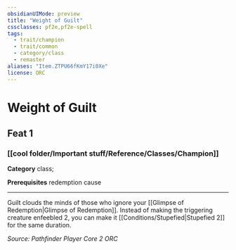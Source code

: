 ```yaml
---
obsidianUIMode: preview
title: "Weight of Guilt"
cssclasses: pf2e,pf2e-spell
tags:
  - trait/champion
  - trait/common
  - category/class
  - remaster
aliases: "Item.ZTPU66fKmY17i0Xe"
license: ORC
---
```

# Weight of Guilt
## Feat 1
### [[cool folder/Important stuff/Reference/Classes/Champion]]

**Category** class; 



**Prerequisites** redemption cause
* * *
Guilt clouds the minds of those who ignore your [[Glimpse of Redemption|Glimpse of Redemption]]. Instead of making the triggering creature enfeebled 2, you can make it [[Conditions/Stupefied|Stupefied 2]] for the same duration.

*Source: Pathfinder Player Core 2*
*ORC*